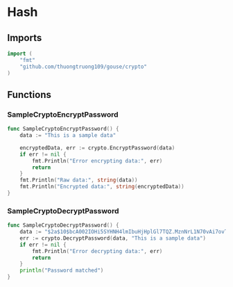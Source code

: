 # Hash

## Imports

```go
import (
	"fmt"
	"github.com/thuongtruong109/gouse/crypto"
)
```
## Functions


### SampleCryptoEncryptPassword

```go
func SampleCryptoEncryptPassword() {
	data := "This is a sample data"

	encryptedData, err := crypto.EncryptPassword(data)
	if err != nil {
		fmt.Println("Error encrypting data:", err)
		return
	}
	fmt.Println("Raw data:", string(data))
	fmt.Println("Encrypted data:", string(encryptedData))
}
```

### SampleCryptoDecryptPassword

```go
func SampleCryptoDecryptPassword() {
	data := "$2a$10$bcA002IOHi5SYHNH4lmIbuHjHplGl7TQZ.MznNrL1N70vAi7ovTa2"
	err := crypto.DecryptPassword(data, "This is a sample data")
	if err != nil {
		fmt.Println("Error decrypting data:", err)
		return
	}
	println("Password matched")
}
```
